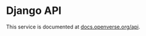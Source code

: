 # Django API

This service is documented at
[docs.openverse.org/api](https://docs.openverse.org/api/index.html).
